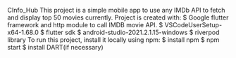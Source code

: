 CInfo_Hub
This project is a simple mobile app to use any IMDb API to fetch and display top 50 movies currently.
Project is created with:
$ Google flutter framework and http module to call IMDB movie API.
$ VSCodeUserSetup-x64-1.68.0
$ flutter sdk
$ android-studio-2021.2.1.15-windows
$ riverpod library
To run this project, install it locally using npm:
$ install npm
$ npm start
$ install DART(if necessary)

